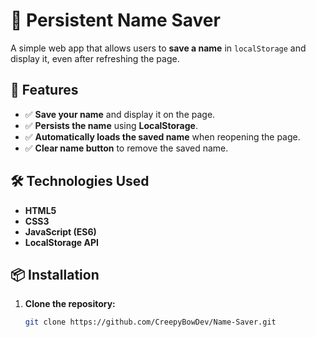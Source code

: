 # 📝 Persistent Name Saver

A simple web app that allows users to **save a name** in `localStorage` and display it, even after refreshing the page.

## 🌟 Features
- ✅ **Save your name** and display it on the page.
- ✅ **Persists the name** using **LocalStorage**.
- ✅ **Automatically loads the saved name** when reopening the page.
- ✅ **Clear name button** to remove the saved name.

## 🛠️ Technologies Used
- **HTML5**
- **CSS3**
- **JavaScript (ES6)**
- **LocalStorage API**

## 📦 Installation
1. **Clone the repository:**
   ```bash
   git clone https://github.com/CreepyBowDev/Name-Saver.git
